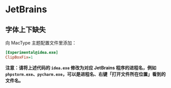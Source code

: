 # JetBrains

## 字体上下缺失

向 MacType 主题配置文件里添加：


```ini
[Experimental@idea.exe] 
ClipBoxFix=1
```

**注意：请将上述代码的 `idea.exe` 修改为对应 JetBrains 程序的进程名，例如 `phpstorm.exe`、`pycharm.exe`，可以是进程名、右键「打开文件所在位置」看到的文件名。**
